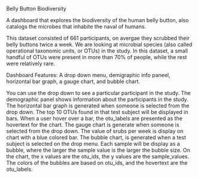 Belly Button Biodiversity

A dashboard that explores the biodiversity of the human belly button, also catalogs the microbes that inhabite the naval of humans.

This dataset consisted of 661 participants, on avergae they scrubbed their belly buttons twice a week. We are looking at microbial species 
(also called operational taxonomic units, or OTUs) in the study. In this dataset, a small handful of OTUs were present in more than 70% of people, 
while the rest were relatively rare.

Dashboard Features:
A drop down menu, demigraphic info paneel, horizontal bar graph, a gauge chart, and bubble chart.

You can use the drop down to see a particular participant in the study. 
The demographic panel shows information about the participants in the study.
The horizontal bar graph is generated when someone is selected from the drop down. The top 10 OTUs found in that test subject will be displayed in bars. 
When a user hover over a bar, the otu_labels are presented as the hovertext for the chart. 
The gauge chart is generate when someone is selected from the drop down. The value of srubs per week is display on chart with a blue colored bar. 
The bubble chart, is generated when a test subject is selected on the drop menu. Each sample will be display as a bubble, where the larger the sample value is the larger the bubble size.
On the chart, the x values are the otu_ids, the y values are the sample_values. The colors of the bubbles are based on otu_ids, and the hovertext are the otu_labels.
